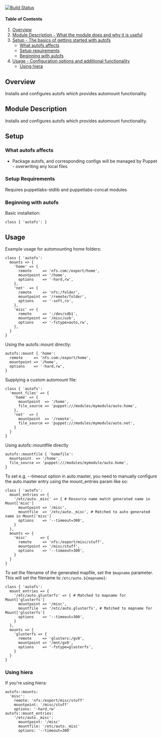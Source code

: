 [![Build Status](https://travis-ci.org/onpuppet/puppet-autofs.svg?branch=master)](https://travis-ci.org/onpuppet/puppet-autofs)

#### Table of Contents

1. [Overview](#overview)
2. [Module Description - What the module does and why it is useful](#module-description)
3. [Setup - The basics of getting started with autofs](#setup)
    * [What autofs affects](#what-autofs-affects)
    * [Setup requirements](#setup-requirements)
    * [Beginning with autofs](#beginning-with-autofs)
4. [Usage - Configuration options and additional functionality](#usage)
    * [Using hiera](#using-hiera)

## Overview

Installs and configures autofs which provides automount functionality.

## Module Description

Installs and configures autofs which provides automount functionality.

## Setup

### What autofs affects

* Package autofs, and corresponding configs will be managed by Puppet - overwriting any local files

### Setup Requirements

Requires puppetlabs-stdlib and puppetlabs-concat modules

### Beginning with autofs

Basic installation:

    class { 'autofs': }

## Usage

Example usage for automounting home folders:
```puppet
class { 'autofs':
  mounts => {
    'home' => {
      remote     => 'nfs.com:/export/home',
      mountpoint => '/home',
      options    => '-hard,rw',
    },
    'net'  => {
      remote     => 'nfs:/folder',
      mountpoint => '/remote/folder',
      options    => '-soft,ro',
    },
    'misc' => {
      remote     => ':/dev/sdb1',
      mountpoint => '/misc/usb',
      options    => '-fstype=auto,rw',
    },
  }
}
```
Using the autofs::mount directly:

```puppet
autofs::mount { 'home':
  remote     => 'nfs.com:/export/home',
  mountpoint => '/home',
  options    => '-hard,rw',
}
```
Supplying a custom automount file:
```puppet
class { 'autofs':
  'mount_files' => {
    'home' => {
      mountpoint  => '/home',
      file_source => 'puppet:///modules/mymodule/auto.home',
    },
    'net'  => {
      mountpoint  => '/remote',
      file_source => 'puppet:///modules/mymodule/auto.net',
    }
  }
}
```
Using autofs::mountfile directly
```puppet
autofs::mountfile { 'homefile':
  mountpoint  => '/home', 
  file_source => 'puppet:///modules/mymodule/auto.home',
}
```      

To set e.g. --timeout option in auto.master, you need to manually configure the
auto.master entry using the mount_entries param like so:
```puppet
class { 'autofs':
  mount_entries => {
    '/etc/auto._misc' => { # Resource name match generated name in Mount['misc']
      mountpoint => '/misc',
      mountfile  => '/etc/auto._misc', # Matched to auto generated name in Mount['misc']
      options    => '--timeout=300',
    }
  },
  mounts => {
    'misc'      => {
      remote     => 'nfs:/export/misc/stuff',
      mountpoint => '/misc/stuff',
      options    => '--timeout=300',
    }
  }
}
```

To set the filename of the generated mapfile, set the `$mapname` parameter.
This will set the filename to `/etc/auto.${mapname}`:
```puppet
class { 'autofs':
  mount_entries => {
    '/etc/auto.glusterfs' => { # Matched to mapname for Mount['glusterfs']
      mountpoint => '/misc',
      mountfile  => '/etc/auto.glusterfs', # Matched to mapname for Mount['glusterfs']
      options    => '--timeout=300',
    }
  },
  mounts => {
    'glusterfs => {
      remote     => 'glusters:/gv0',
      mountpoint => '/mnt/gv0',
      options    => '-fstype=glusterfs',
    }
  }
}
```
### Using hiera

If you're using hiera:
```puppet
autofs::mounts:
  'misc':
    remote: 'nfs:/export/misc/stuff'
    mountpoint: '/misc/stuff'
    options: '-hard,rw'
autofs::mount_entries:
    '/etc/auto._misc':
      mountpoint: '/misc'
      mountfile: '/etc/auto._misc'
      options: '--timeout=300'
```
